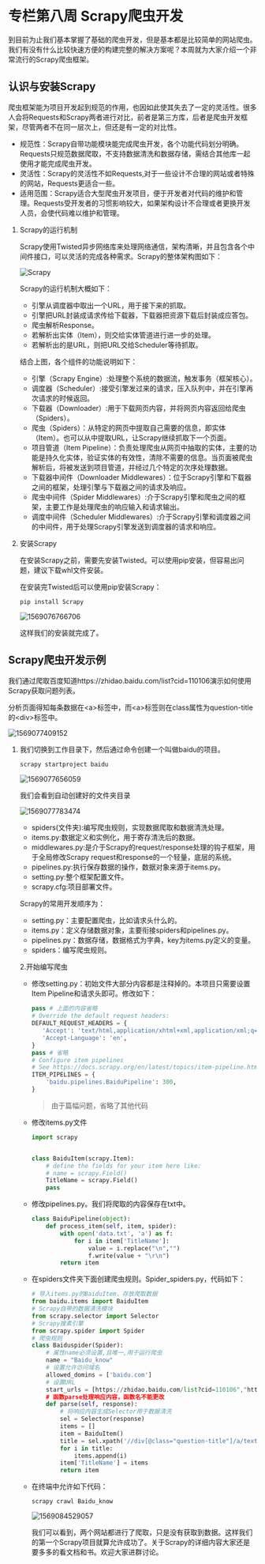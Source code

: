 # 专栏第八周 Scrapy爬虫开发

到目前为止我们基本掌握了基础的爬虫开发，但是基本都是比较简单的网站爬虫。我们有没有什么比较快速方便的构建完整的解决方案呢？本周就为大家介绍一个非常流行的Scrapy爬虫框架。

## 认识与安装Scrapy

爬虫框架能为项目开发起到规范的作用，也因如此使其失去了一定的灵活性。很多人会将Requests和Scrapy两者进行对比，前者是第三方库，后者是爬虫开发框架，尽管两者不在同一层次上，但还是有一定的对比性。

- 规范性：Scrapy自带功能模块能完成爬虫开发，各个功能代码划分明确。Requests只规范数据爬取，不支持数据清洗和数据存储，需结合其他库一起使用才能完成爬虫开发。
- 灵活性：Scrapy的灵活性不如Requests,对于一些设计不合理的网站或者特殊的网站，Requests更适合一些。
- 适用范围：Scrapy适合大型爬虫开发项目，便于开发者对代码的维护和管理。Requests受开发者的习惯影响较大，如果架构设计不合理或者更换开发人员，会使代码难以维护和管理。

1. Scrapy的运行机制

   Scrapy使用Twisted异步网络库来处理网络通信，架构清晰，并且包含各个中间件接口，可以灵活的完成各种需求。Scrapy的整体架构图如下：

   ![Scrapy](https://github.com/ai-union/PythonSpyder/blob/master/img/Scrapy.jpg?raw=true)

   Scrapy的运行机制大概如下：

   - 引擎从调度器中取出一个URL，用于接下来的抓取。
   - 引擎把URL封装成请求传给下载器，下载器把资源下载后封装成应答包。
   - 爬虫解析Response。
   - 若解析出实体（Item），则交给实体管道进行进一步的处理。
   - 若解析出的是URL，则把URL交给Scheduler等待抓取。

   结合上图，各个组件的功能说明如下：

   - 引擎（Scrapy Engine）:处理整个系统的数据流，触发事务（框架核心）。
   - 调度器（Scheduler）:接受引擎发过来的请求，压入队列中，并在引擎再次请求的时候返回。
   - 下载器（Downloader）:用于下载网页内容，并将网页内容返回给爬虫（Spiders）。
   - 爬虫（Spiders）：从特定的网页中提取自己需要的信息，即实体（Item）。也可以从中提取URL，让Scrapy继续抓取下一个页面。
   - 项目管道（Item Pipeline）：负责处理爬虫从网页中抽取的实体，主要的功能是持久化实体，验证实体的有效性，清除不需要的信息。当页面被爬虫解析后，将被发送到项目管道，并经过几个特定的次序处理数据。
   - 下载器中间件（Downloader Middlewares）：位于Scrapy引擎和下载器之间的框架，处理引擎与下载器之间的请求及响应。
   - 爬虫中间件（Spider Middlewares）:介于Scrapy引擎和爬虫之间的框架，主要工作是处理爬虫的响应输入和请求输出。
   - 调度中间件（Scheduler Middlewares）:介于Scrapy引擎和调度器之间的中间件，用于处理Scrapy引擎发送到调度器的请求和响应。

2. 安装Scrapy

   在安装Scrapy之前，需要先安装Twisted。可以使用pip安装，但容易出问题，建议下载whl文件安装。

   在安装完Twisted后可以使用pip安装Scrapy：

   ```shell
   pip install Scrapy
   ```

   ![1569076766706](https://github.com/ai-union/PythonSpyder/blob/master/img/1569076766706.png?raw=true)

   这样我们的安装就完成了。

## Scrapy爬虫开发示例

我们通过爬取百度知道https://zhidao.baidu.com/list?cid=110106演示如何使用Scrapy获取问题列表。

分析页面得知每条数据在\<a>标签中，而\<a>标签则在class属性为question-title的\<div>标签中。

![1569077409152](https://github.com/ai-union/PythonSpyder/blob/master/img/1569077409152.png?raw=true)

1. 我们切换到工作目录下，然后通过命令创建一个叫做baidu的项目。

   ```python
   scrapy startproject baidu
   ```

   ![1569077656059](https://github.com/ai-union/PythonSpyder/blob/master/img/1569077656059.png?raw=true)

   我们会看到自动创建好的文件夹目录

   ![1569077783474](https://github.com/ai-union/PythonSpyder/blob/master/img/1569077783474.png?raw=true)

   - spiders(文件夹):编写爬虫规则，实现数据爬取和数据清洗处理。
   - items.py:数据定义和实例化，用于寄存清洗后的数据。
   - middlewares.py:是介于Scrapy的request/response处理的钩子框架，用于全局修改Scrapy request和response的一个轻量，底层的系统。
   - pipelines.py:执行保存数据的操作，数据对象来源于items.py。
   - setting.py:整个框架配置文件。
   - scrapy.cfg:项目部署文件。

   Scrapy的常用开发顺序为：

   - setting.py：主要配置爬虫，比如请求头什么的。
   - items.py：定义存储数据对象，主要衔接spiders和pipelines.py。
   - pipelines.py：数据存储，数据格式为字典，key为items.py定义的变量。
   - spiders：编写爬虫规则。

   2.开始编写爬虫

   - 修改setting.py：初始文件大部分内容都是注释掉的。本项目只需要设置Item Pipeline和请求头即可。修改如下：

     ```python
     pass # 上面的内容省略
     # Override the default request headers:
     DEFAULT_REQUEST_HEADERS = {
        'Accept': 'text/html,application/xhtml+xml,application/xml;q=0.9,*/*;q=0.8',
        'Accept-Language': 'en',
     }
     pass # 省略
     # Configure item pipelines
     # See https://docs.scrapy.org/en/latest/topics/item-pipeline.html
     ITEM_PIPELINES = {
         'baidu.pipelines.BaiduPipeline': 300,
     }
     ```

     > 由于篇幅问题，省略了其他代码

   - 修改items.py文件

     ```python
     import scrapy
     
     
     class BaiduItem(scrapy.Item):
         # define the fields for your item here like:
         # name = scrapy.Field()
         TitleName = scrapy.Field()
         pass
     ```

   - 修改pipelines.py。我们将爬取的内容保存在txt中。

     ```python
     class BaiduPipeline(object):
         def process_item(self, item, spider):
             with open('data.txt', 'a') as f:
                 for i in item['TitleName']:
                     value = i.replace("\n","")
                     f.write(value + "\r\n")
             return item
     ```

   - 在spiders文件夹下面创建爬虫规则。Spider_spiders.py，代码如下：

     ```python
     # 导入items.py的BaiduItem，存放爬取数据
     from baidu.items import BaiduItem
     # Scrapy自带的数据清洗模块
     from scrapy.selector import Selector
     # Scrapy搜素引擎
     from scrapy.spider import Spider
     # 爬虫规则
     class Baiduspider(Spider):
         # 属性name必须设置,且唯一,用于运行爬虫
         name = "Baidu_know"
         # 设置允许访问域名
         allowed_domins = ['baidu.com']
         # 设置URL
         start_urls = [https://zhidao.baidu.com/list?cid=110106","https://zhidao.baidu.com/list?cid=110106"]
         # 函数parse处理响应内容，函数名不能更改
         def parse(self, response):
             # 将响应内容生成Selector用于数据清洗
             sel = Selector(response)
             items = []
             item = BaiduItem()
             title = sel.xpath('//div[@class="question-title"]/a/text()').extract()
             for i in title:
                 items.append(i)
             item['TitleName'] = items
             return item
     ```

   - 在终端中允许如下代码：

     ```shell
     scrapy crawl Baidu_know
     ```

     ![1569084529057](https://github.com/ai-union/PythonSpyder/blob/master/img/1569084529057.png?raw=true)

     我们可以看到，两个网站都进行了爬取，只是没有获取到数据。这样我们的第一个Scrapy项目就算允许成功了。关于Scrapy的详细内容大家还是要多多的看文档和书。欢迎大家进群讨论。

